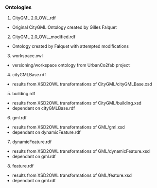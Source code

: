 ### Ontologies

1. CityGML 2.0_OWL.rdf
  - Original CityGML Ontology created by Gilles Falquet
2. CityGML 2.0_OWL_modified.rdf
  - Ontology created by Falquet with attempted modifications
3. workspace.owl
  - versioning/workspace ontology from UrbanCo2fab project
4. cityGMLBase.rdf
  - results from XSD2OWL transformations of CityGML/cityGMLBase.xsd
5. building.rdf
  - results from XSD2OWL transformations of CityGML/building.xsd
  - dependant on cityGMLBase.rdf
6. gml.rdf
  - results from XSD2OWL transformations of GML/gml.xsd
  - dependant on dynamicFeature.rdf
7. dynamicFeature.rdf
  - results from XSD2OWL transformations of GML/dynamicFeature.xsd
  - dependant on gml.rdf
8. feature.rdf
  - results from XSD2OWL transformations of GML/feature.xsd
  - dependant on gml.rdf
